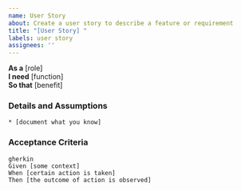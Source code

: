 ```yaml
---
name: User Story
about: Create a user story to describe a feature or requirement
title: "[User Story] "
labels: user story
assignees: ''
---
```


**As a** [role]  
**I need** [function]  
**So that** [benefit]  
      
### Details and Assumptions
    * [document what you know]      

### Acceptance Criteria     
    gherkin 
    Given [some context]
    When [certain action is taken]
    Then [the outcome of action is observed]
